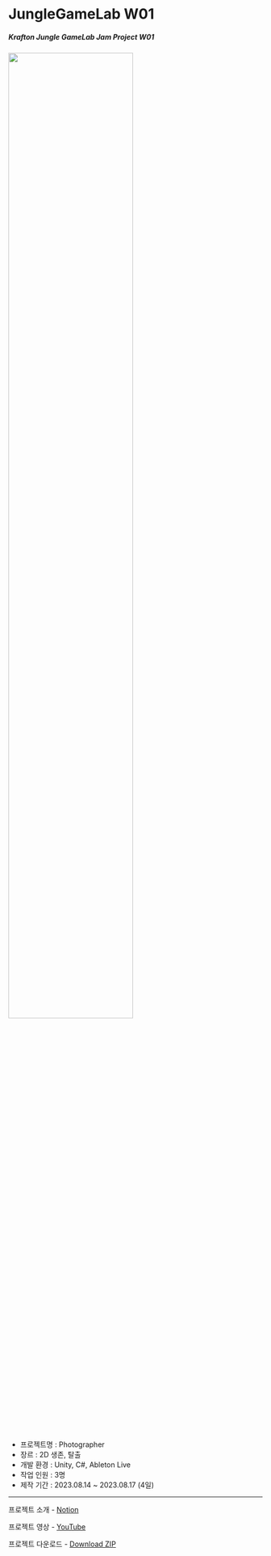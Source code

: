 # JungleGameLab W01  
##### Krafton Jungle GameLab Jam Project W01  

<img src="Thumbnail.gif" width="70%"> 
<br/>
   
- 프로젝트명 : Photographer
- 장르 : 2D 생존, 탈출
- 개발 환경 : Unity, C#, Ableton Live  
- 작업 인원 : 3명
- 제작 기간 : 2023.08.14 ~ 2023.08.17 (4일)

---
프로젝트 소개 - [Notion](https://svcbn.notion.site/b7db4e8689e5421ca629a2d3ac658b8c?pvs=4)  

프로젝트 영상 - [YouTube](https://youtu.be/rDIJJjSkkMk)  

프로젝트 다운로드 - [Download ZIP](https://github.com/svcbn/JungleJam01/raw/main/Build.zip)
